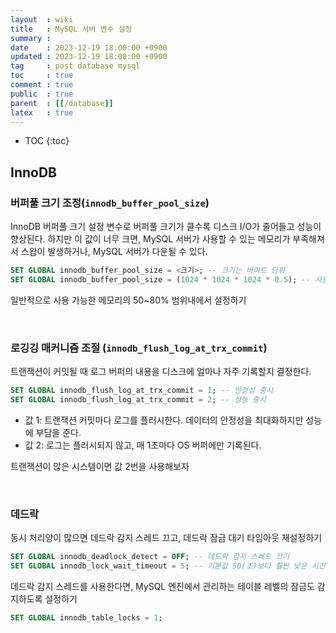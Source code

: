 ```yaml
---
layout  : wiki
title   : MySQL 서버 변수 설정
summary : 
date    : 2023-12-19 18:00:00 +0900
updated : 2023-12-19 18:00:00 +0900
tag     : post database mysql
toc     : true
comment : true
public  : true
parent  : [[/database]]
latex   : true
---
```

* TOC
{:toc}

## InnoDB

### 버퍼풀 크기 조정(`innodb_buffer_pool_size`)

InnoDB 버퍼풀 크기 설정 변수로 버퍼풀 크기가 클수록 디스크 I/O가 줄어들고 성능이 향상된다. 
하지만 이 값이 너무 크면, MySQL 서버가 사용할 수 있는 메모리가 부족해져서 스왑이 발생하거나, MySQL 서버가 다운될 수 있다.

```SQL
SET GLOBAL innodb_buffer_pool_size = <크기>; -- 크기는 바이트 단위
SET GLOBAL innodb_buffer_pool_size = (1024 * 1024 * 1024 * 0.5); -- 사용 가능한 메모리의 50%를 버퍼풀 크기로 설정
```

일반적으로 사용 가능한 메모리의 50~80% 범위내에서 설정하기

<br>

### 로깅깅 매커니즘 조절 (`innodb_flush_log_at_trx_commit`)

트랜잭션이 커밋될 때 로그 버퍼의 내용을 디스크에 얼마나 자주 기록할지 결정한다.

```SQL
SET GLOBAL innodb_flush_log_at_trx_commit = 1; -- 안정성 중시
SET GLOBAL innodb_flush_log_at_trx_commit = 2; -- 성능 중시
```

- 값 1: 트랜잭션 커밋마다 로그를 플러시한다. 데이터의 안정성을 최대화하지만 성능에 부담을 준다.
- 값 2: 로그는 플러시되지 않고, 매 1초마다 OS 버퍼에만 기록된다. 

트랜잭션이 많은 시스템이면 값 2번을 사용해보자


<br>

### 데드락

동시 처리양이 많으면 데드락 감지 스레드 끄고, 데드락 잠금 대기 타임아웃 재설정하기

```SQL
SET GLOBAL innodb_deadlock_detect = OFF; -- 데드락 감지 스레드 끄기
SET GLOBAL innodb_lock_wait_timeout = 5; -- 기본값 50(초)보다 훨씬 낮은 시간으로 변경
```

데드락 감지 스레드를 사용한다면, MySQL 엔진에서 관리하는 테이블 레벨의 잠금도 감지하도록 설정하기

```SQL
SET GLOBAL innodb_table_locks = 1;
```

<br>